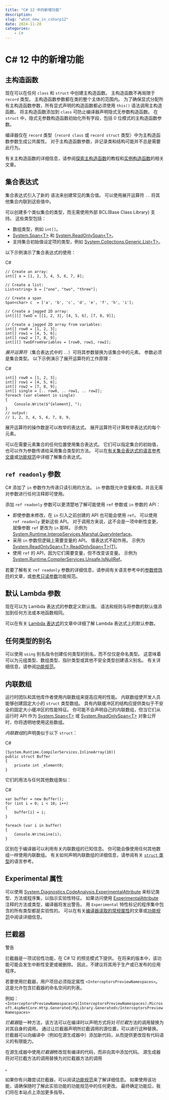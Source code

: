 ```yaml
---
title: "C# 12 中的新增功能"
description: 
slug: "what_new_in_csharp12"
date: 2024-11-28
categories:
    - C#
---
```


# C# 12 中的新增功能

## 主构造函数

现在可以在任何 `class` 和 `struct` 中创建主构造函数。 主构造函数不再局限于 `record` 类型。 主构造函数参数都在类的整个主体的范围内。 为了确保显式分配所有主构造函数参数，所有显式声明的构造函数都必须使用 `this()` 语法调用主构造函数。 将主构造函数添加到 `class` 可防止编译器声明隐式无参数构造函数。 在 `struct` 中，隐式无参数构造函数初始化所有字段，包括 0 位模式的主构造函数参数。

编译器仅在 `record` 类型（`record class` 或 `record struct` 类型）中为主构造函数参数生成公共属性。 对于主构造函数参数，非记录类和结构可能并不总是需要此行为。

有关主构造函数的详细信息，请参阅[探索主构造函数](https://learn.microsoft.com/zh-cn/dotnet/csharp/whats-new/tutorials/primary-constructors)的教程和[实例构造函数](https://learn.microsoft.com/zh-cn/dotnet/csharp/whats-new/../programming-guide/classes-and-structs/instance-constructors#primary-constructors)的相关文章。

[](#collection-expressions)

## 集合表达式

集合表达式引入了新的 语法来创建常见的集合值。 可以使用展开运算符 `..` 将其他集合内联到这些值中。

可以创建多个类似集合的类型，而无需使用外部 BCL(Base Class Library) 支持。 这些类型包括：

- 数组类型，例如 `int[]`。
- [System.Span&lt;T&gt;](https://learn.microsoft.com/zh-cn/dotnet/api/system.span-1) 和 [System.ReadOnlySpan&lt;T&gt;](https://learn.microsoft.com/zh-cn/dotnet/api/system.readonlyspan-1)。
- 支持集合初始值设定项的类型，例如 [System.Collections.Generic.List&lt;T&gt;](https://learn.microsoft.com/zh-cn/dotnet/api/system.collections.generic.list-1)。

以下示例演示了集合表达式的使用：

C#

```
// Create an array:
int[] a = [1, 2, 3, 4, 5, 6, 7, 8];

// Create a list:
List<string> b = ["one", "two", "three"];

// Create a span
Span<char> c  = ['a', 'b', 'c', 'd', 'e', 'f', 'h', 'i'];

// Create a jagged 2D array:
int[][] twoD = [[1, 2, 3], [4, 5, 6], [7, 8, 9]];

// Create a jagged 2D array from variables:
int[] row0 = [1, 2, 3];
int[] row1 = [4, 5, 6];
int[] row2 = [7, 8, 9];
int[][] twoDFromVariables = [row0, row1, row2];
```

*展开运算符*（集合表达式中的 `..`）可将其参数替换为该集合中的元素。 参数必须是集合类型。 以下示例演示了展开运算符的工作原理：

C#

```
int[] row0 = [1, 2, 3];
int[] row1 = [4, 5, 6];
int[] row2 = [7, 8, 9];
int[] single = [.. row0, .. row1, .. row2];
foreach (var element in single)
{
    Console.Write($"{element}, ");
}
// output:
// 1, 2, 3, 4, 5, 6, 7, 8, 9,
```

展开运算符的操作数是可以枚举的表达式。 展开运算符可计算枚举表达式的每个元素。

可以在需要元素集合的任何位置使用集合表达式。 它们可以指定集合的初始值，也可以作为参数传递给采用集合类型的方法。 可以在[有关集合表达式的语言参考文章](https://learn.microsoft.com/zh-cn/dotnet/csharp/whats-new/../language-reference/operators/collection-expressions)或[功能规范](https://learn.microsoft.com/zh-cn/dotnet/csharp/whats-new/../language-reference/proposals/csharp-12.0/collection-expressions)中详细了解集合表达式。

[](#ref-readonly-parameters)

## `ref readonly` 参数

C# 添加了 `in` 参数作为传递只读引用的方法。 `in` 参数既允许变量和值，并且无需对参数进行任何注释即可使用。

添加 `ref readonly` 参数可以更清楚地了解可能使用 `ref` 参数或 `in` 参数的 API：

- 即使参数未修改，在 `in` 引入之前创建的 API 也可能会使用 `ref`。 可以使用 `ref readonly` 更新这些 API。 对于调用方来说，这不会是一项中断性变更，就像参数 `ref` 更改为 `in` 那样。 示例为 [System.Runtime.InteropServices.Marshal.QueryInterface](https://learn.microsoft.com/zh-cn/dotnet/api/system.runtime.interopservices.marshal.queryinterface)。
- 采用 `in` 参数但逻辑上需要变量的 API。 值表达式不起作用。 示例为 [System.ReadOnlySpan&lt;T&gt;.ReadOnlySpan&lt;T&gt;(T)](https://learn.microsoft.com/zh-cn/dotnet/api/system.readonlyspan-1.-ctor#system-readonlyspan-1-ctor%28-0@%29)。
- 使用 `ref` 的 API，因为它们需要变量，但不改变该变量。 示例为 [System.Runtime.CompilerServices.Unsafe.IsNullRef](https://learn.microsoft.com/zh-cn/dotnet/api/system.runtime.compilerservices.unsafe.isnullref)。

若要了解有关 `ref readonly` 参数的详细信息，请参阅有关语言参考中的[参数修饰符](https://learn.microsoft.com/zh-cn/dotnet/csharp/whats-new/../language-reference/keywords/method-parameters#ref-readonly-modifier)的文章，或[参考只读参数](https://learn.microsoft.com/zh-cn/dotnet/csharp/whats-new/../language-reference/proposals/csharp-12.0/ref-readonly-parameters)功能规范。

[](#default-lambda-parameters)

## 默认 Lambda 参数

现在可以为 Lambda 表达式的参数定义默认值。 语法和规则与将参数的默认值添加到任何方法或本地函数相同。

可以在有关 [Lambda 表达式](https://learn.microsoft.com/zh-cn/dotnet/csharp/whats-new/../language-reference/operators/lambda-expressions#input-parameters-of-a-lambda-expression)的文章中详细了解 Lambda 表达式上的默认参数。

[](#alias-any-type)

## 任何类型的别名

可以使用 `using` 别名指令创建任何类型的别名，而不仅仅是命名类型。 这意味着可以为元组类型、数组类型、指针类型或其他不安全类型创建语义别名。 有关详细信息，请参阅[功能规范](https://learn.microsoft.com/zh-cn/dotnet/csharp/whats-new/../language-reference/proposals/csharp-12.0/using-alias-types)。

[](#inline-arrays)

## 内联数组

运行时团队和其他库作者使用内联数组来提高应用的性能。 内联数组使开发人员能够创建固定大小的 `struct` 类型数组。 具有内联缓冲区的结构应提供类似于不安全的固定大小缓冲区的性能特征。 你可能不会声明自己的内联数组，但当它们从运行时 API 作为 [System.Span&lt;T&gt;](https://learn.microsoft.com/zh-cn/dotnet/api/system.span-1) 或 [System.ReadOnlySpan&lt;T&gt;](https://learn.microsoft.com/zh-cn/dotnet/api/system.readonlyspan-1) 对象公开时，你将透明地使用这些数组。

*内联数组*的声明类似于以下 `struct`：

C#

```
[System.Runtime.CompilerServices.InlineArray(10)]
public struct Buffer
{
    private int _element0;
}
```

它们的用法与任何其他数组类似：

C#

```
var buffer = new Buffer();
for (int i = 0; i < 10; i++)
{
    buffer[i] = i;
}

foreach (var i in buffer)
{
    Console.WriteLine(i);
}
```

区别在于编译器可以利用有关内联数组的已知信息。 你可能会像使用任何其他数组一样使用内联数组。 有关如何声明内联数组的详细信息，请参阅有关 [`struct` 类型](https://learn.microsoft.com/zh-cn/dotnet/csharp/whats-new/../language-reference/builtin-types/struct#inline-arrays)的语言参考。

[](#experimental-attribute)

## Experimental 属性

可以使用 [System.Diagnostics.CodeAnalysis.ExperimentalAttribute](https://learn.microsoft.com/zh-cn/dotnet/api/system.diagnostics.codeanalysis.experimentalattribute) 来标记类型、方法或程序集，以指示实验性特征。 如果访问使用 [ExperimentalAttribute](https://learn.microsoft.com/zh-cn/dotnet/api/system.diagnostics.codeanalysis.experimentalattribute) 注释的方法或类型，编译器将发出警告。 用 `Experimental` 特性标记的程序集中包含的所有类型都是实验性的。 可以在有关[编译器读取的常规属性](https://learn.microsoft.com/zh-cn/dotnet/csharp/whats-new/../language-reference/attributes/general#experimental-attribute)的文章或[功能规范](https://learn.microsoft.com/zh-cn/dotnet/csharp/whats-new/../language-reference/proposals/csharp-12.0/experimental-attribute)中阅读详细信息。

[](#interceptors)

## 拦截器

警告

拦截器是一项试验性功能，在 C# 12 的预览模式下提供。 在将来的版本中，该功能可能会发生中断性变更或被删除。 因此，不建议将其用于生产或已发布的应用程序。

若要使用拦截器，用户项目必须指定属性 `<InterceptorsPreviewNamespaces>`。 这是允许包含拦截器的命名空间的列表。

例如：`<InterceptorsPreviewNamespaces>$(InterceptorsPreviewNamespaces);Microsoft.AspNetCore.Http.Generated;MyLibrary.Generated</InterceptorsPreviewNamespaces>`

*拦截器*是一种方法，该方法可以在编译时以声明方式将对*可拦截*方法的调用替换为对其自身的调用。 通过让拦截器声明所拦截调用的源位置，可以进行这种替换。 拦截器可以向编译中（例如在源生成器中）添加新代码，从而提供更改现有代码语义的有限能力。

在源生成器中使用*拦截器*修改现有编译的代码，而非向其中添加代码。 源生成器将对可拦截方法的调用替换为对拦截器方法的调用

。

如果你有兴趣尝试拦截器，可以阅读[功能规范](https://github.com/dotnet/roslyn/blob/main/docs/features/interceptors.md)来了解详细信息。 如果使用该功能，请确保随时了解此实验功能的功能规范中的任何更改。 最终确定功能后，我们将在本站点上添加更多指导。

